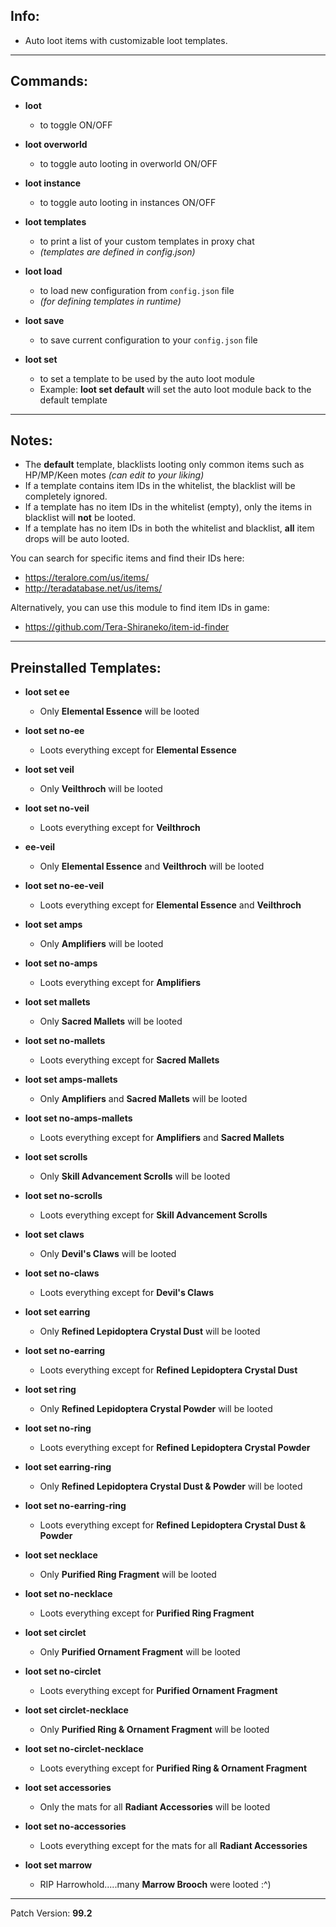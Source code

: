 ## Info:

- Auto loot items with customizable loot templates.

---

## Commands:

- **loot**
  - to toggle ON/OFF

- **loot overworld**
  - to toggle auto looting in overworld ON/OFF

- **loot instance**
  - to toggle auto looting in instances ON/OFF

- **loot templates**
  - to print a list of your custom templates in proxy chat
  - *(templates are defined in config.json)*

- **loot load**
  - to load new configuration from `config.json` file
  - *(for defining templates in runtime)*

- **loot save**
  - to save current configuration to your `config.json` file

- **loot set**
  - to set a template to be used by the auto loot module
  - Example: **loot set default** will set the auto loot module back to the default template

---

## Notes:

- The **default** template, blacklists looting only common items such as HP/MP/Keen motes *(can edit to your liking)*
- If a template contains item IDs in the whitelist, the blacklist will be completely ignored.
- If a template has no item IDs in the whitelist (empty), only the items in blacklist will **not** be looted.
- If a template has no item IDs in both the whitelist and blacklist, **all** item drops will be auto looted.

You can search for specific items and find their IDs here:
- https://teralore.com/us/items/
- http://teradatabase.net/us/items/

Alternatively, you can use this module to find item IDs in game:
- https://github.com/Tera-Shiraneko/item-id-finder

---

## Preinstalled Templates:

- **loot set ee**
  - Only **Elemental Essence** will be looted
- **loot set no-ee**
  - Loots everything except for **Elemental Essence**
 
- **loot set veil**
  - Only **Veilthroch** will be looted
- **loot set no-veil**
  - Loots everything except for **Veilthroch**
 
- **ee-veil**
  - Only **Elemental Essence** and **Veilthroch** will be looted
- **loot set no-ee-veil**
  - Loots everything except for **Elemental Essence** and **Veilthroch**
 
- **loot set amps**
  - Only **Amplifiers** will be looted
- **loot set no-amps**
  - Loots everything except for **Amplifiers**
 
- **loot set mallets**
  - Only **Sacred Mallets** will be looted
- **loot set no-mallets**
  - Loots everything except for **Sacred Mallets**
 
- **loot set amps-mallets**
  - Only **Amplifiers** and **Sacred Mallets** will be looted
- **loot set no-amps-mallets**
  - Loots everything except for **Amplifiers** and **Sacred Mallets**
 
- **loot set scrolls**
  - Only **Skill Advancement Scrolls** will be looted
- **loot set no-scrolls**
  - Loots everything except for **Skill Advancement Scrolls**
 
- **loot set claws**
  - Only **Devil's Claws** will be looted
- **loot set no-claws**
  - Loots everything except for **Devil's Claws**
 
- **loot set earring**
  - Only **Refined Lepidoptera Crystal Dust** will be looted
- **loot set no-earring**
  - Loots everything except for **Refined Lepidoptera Crystal Dust**
 
- **loot set ring**
  - Only **Refined Lepidoptera Crystal Powder** will be looted
- **loot set no-ring**
  - Loots everything except for **Refined Lepidoptera Crystal Powder**
 
- **loot set earring-ring**
  - Only **Refined Lepidoptera Crystal Dust & Powder** will be looted
- **loot set no-earring-ring**
  - Loots everything except for **Refined Lepidoptera Crystal Dust & Powder**

- **loot set necklace**
  - Only **Purified Ring Fragment** will be looted
- **loot set no-necklace**
  - Loots everything except for **Purified Ring Fragment**

- **loot set circlet**
  - Only **Purified Ornament Fragment** will be looted
- **loot set no-circlet**
  - Loots everything except for **Purified Ornament Fragment**

- **loot set circlet-necklace**
  - Only **Purified Ring & Ornament Fragment** will be looted
- **loot set no-circlet-necklace**
  - Loots everything except for **Purified Ring & Ornament Fragment**

- **loot set accessories**
  - Only the mats for all **Radiant Accessories** will be looted
- **loot set no-accessories**
  - Loots everything except for the mats for all **Radiant Accessories**
 
- **loot set marrow**
  - RIP Harrowhold.....many **Marrow Brooch** were looted :^)

---

Patch Version: **99.2**